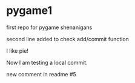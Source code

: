 pygame1
=======

first repo for pygame shenanigans

second line added to check add/commit function

I like pie!

Now I am testing a local commit.

new comment in readme #5
